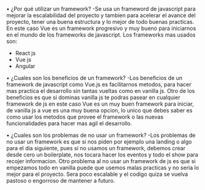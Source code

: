 • ¿Por qué utilizar un framework?
-Se usa un frameword de javascript para mejorar la escalabilidad del proyecto y tambien
para acelerar el avance del proyecto, tener una buena estructura y lo mejor de todo buenas
practicas. En este caso Vue es un framework progresivo y muy bueno para iniciarnos en el mundo
de los frameworks de javascript.
Los frameworks mas usados son:

- React js
- Vue js
- Angular

• ¿Cuales son los beneficios de un framework?
-Los beneficios de un framework de javascript como Vue.js es facilitarnos metodos, para hacer mas practica el desarrollo sin tantas vueltas como en vanilla js. Otro de los beneficios es que si dominas vanilla js te podras pasear en cualquier framework de js en este caso Vue es un muy buen
framework para iniciar, de vanilla js a vue es una muy buena opcion, lo unico que debes saber es como usar los metodos que provee el framework o las nuevas funcionalidades para hacer mas agil el desarrollo.

• ¿Cuales son los problemas de no usar un framework?
-Los problemas de no usar un framework es que si nos piden por ejemplo una landing o algo para el dia siguiente, pues si no usamos un framework, debemos crear desde cero un boilerplate, nos tocara
hacer los eventos y todo el show para recojer informacion. Otro problema al no usar un framework de
js es que si empezamos todo en vanilla puede que usemos malas practicas y no seria lo mejor para el
proyecto. Sera poco escalable y el codigo quiza se vuelva pastoso o engorroso de mantener a futuro.

